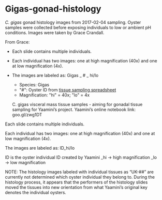 # Gigas-gonad-histology

*C. gigas* gonad histology images from 2017-02-04 sampling. Oyster samples were collected before exposing individuals to low or ambient pH conditions. Images were taken by Grace Crandall. 

From Grace: 

- Each slide contains multiple individuals. 
- Each individual has two images: one at high magnification (40x) and one at low magnification (4x). 
- The images are labeled as: Gigas _ # _ hi/lo
  - Species: Gigas
  - "#": Oyster ID from [tissue sampling spreadsheet](https://github.com/RobertsLab/project-oyster-oa/blob/master/data/Manchester/2017-Adult-Gigas-Tissue-Sampling/20170204-GigasTissueSamplingInformation.csv)
  - Magnification: "hi" = 40x; "lo" = 4x
  
  
  
  C. gigas visceral mass tissue samples - aiming for gonadal tissue sampling for Yaamini’s project. Yaamini’s online notebook link: goo.gl/zwg1DT  

Each slide contains multiple individuals. 

Each individual has two images: one at high magnification (40x) and one at low magnification (4x). 

The images are labeled as:
ID_hi/lo

ID is the oyster individual ID created by Yaamini
_hi → high magnification
_lo → low magnification

NOTE: The histology images labeled with individual tissues as “UK-##” are currently not determined which oyster individual they belong to. During the histology process, it appears that the performers of the histology slides moved the tissues into new orientation from what Yaamini’s original key denotes the individual oysters. 
